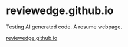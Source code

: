 # reviewedge.github.io
Testing AI generated code.  A resume webpage.  
  
[reviewedge.github.io](https://reviewedge.github.io/)
